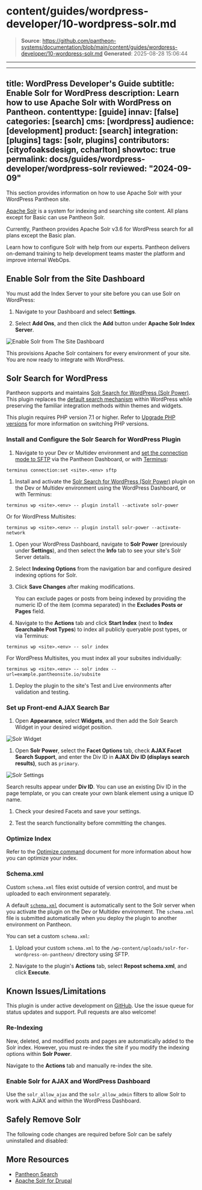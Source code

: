 # content/guides/wordpress-developer/10-wordpress-solr.md

> **Source**: https://github.com/pantheon-systems/documentation/blob/main/content/guides/wordpress-developer/10-wordpress-solr.md
> **Generated**: 2025-08-28 15:06:44

---

---
title: WordPress Developer's Guide
subtitle: Enable Solr for WordPress
description: Learn how to use Apache Solr with WordPress on Pantheon.
contenttype: [guide]
innav: [false]
categories: [search]
cms: [wordpress]
audience: [development]
product: [search]
integration: [plugins]
tags: [solr, plugins]
contributors: [cityofoaksdesign, ccharlton]
showtoc: true
permalink: docs/guides/wordpress-developer/wordpress-solr
reviewed: "2024-09-09"
---

This section provides information on how to use Apache Solr with your WordPress Pantheon site.

[Apache Solr](/solr) is a system for indexing and searching site content. All plans except for Basic can use Pantheon Solr.

Currently, Pantheon provides Apache Solr v3.6 for WordPress search for all plans except the Basic plan.

<Enablement title="Get WebOps Training" link="https://pantheon.io/learn-pantheon?docs">

Learn how to configure Solr with help from our experts. Pantheon delivers on-demand training to help development teams master the platform and improve internal WebOps.

</Enablement>

## Enable Solr from the Site Dashboard

You must add the Index Server to your site before you can use Solr on WordPress:

1. Navigate to your Dashboard and select **Settings**.

1. Select **Add Ons**, and then click the **Add** button under **Apache Solr Index Server**.

![Enable Solr from The Site Dashboard](../../../images/dashboard/new-dashboard/2024/settings-addons-solr.png)

This provisions Apache Solr containers for every environment of your site. You are now ready to integrate with WordPress.

## Solr Search for WordPress

Pantheon supports and maintains [Solr Search for WordPress (Solr Power)](https://wordpress.org/plugins/solr-power/). This plugin replaces the [default search mechanism](https://codex.wordpress.org/Class_Reference/WP_Query#Search_Parameter) within WordPress while preserving the familiar integration methods within themes and widgets.

This plugin requires PHP version 7.1 or higher. Refer to [Upgrade PHP versions](/guides/php/php-versions) for more information on switching PHP versions.

### Install and Configure the Solr Search for WordPress Plugin

1. Navigate to your Dev or Multidev environment and [set the connection mode to SFTP](/guides/sftp) via the Pantheon Dashboard, or with [Terminus](/terminus):

 ```bash{promptUser: user}
 terminus connection:set <site>.<env> sftp
 ```

1. Install and activate the [Solr Search for WordPress (Solr Power)](https://wordpress.org/plugins/solr-power/) plugin on the Dev or Multidev environment using the WordPress Dashboard, or with Terminus:

 ```bash{promptUser: user}
 terminus wp <site>.<env> -- plugin install --activate solr-power
 ```

 Or for WordPress Multisites:

 ```bash{promptUser: user}
 terminus wp <site>.<env> -- plugin install solr-power --activate-network
 ```

1. Open your WordPress Dashboard, navigate to **Solr Power** (previously under **Settings**), and then select the **Info** tab to see your site's Solr Server details.

1. Select **Indexing Options** from the navigation bar and configure desired indexing options for Solr.

1. Click **Save Changes** after making modifications.

   <Alert title="Note" type="info">

   You can exclude pages or posts from being indexed by providing the numeric ID of the item (comma separated) in the **Excludes Posts or Pages** field.

   </Alert>

1. Navigate to the **Actions** tab and click **Start Index** (next to **Index Searchable Post Types**) to index all publicly queryable post types, or via Terminus:

 ```bash{promptUser: user}
 terminus wp <site>.<env> -- solr index
 ```

 For WordPress Multisites, you must index all your subsites individually:

 ```bash{promptUser: user}
 terminus wp <site>.<env> -- solr index --url=example.pantheonsite.io/subsite
 ```

1. Deploy the plugin to the site's Test and Live environments after validation and testing.

### Set up Front-end AJAX Search Bar

1. Open **Appearance**, select **Widgets**, and then add the Solr Search Widget in your desired widget position.

  ![Solr Widget](../../../images/add-solr-widget.png)

1. Open **Solr Power**, select the **Facet Options** tab, check **AJAX Facet Search Support**, and enter the Div ID in **AJAX Div ID (displays search results)**, such as `primary`.

  ![Solr Settings](../../../images/solr-widget-settings.png)

   Search results appear under **Div ID**. You can use an existing Div ID in the page template, or you can create your own blank element using a unique ID name.

1. Check your desired Facets and save your settings.

1. Test the search functionality before committing the changes.

### Optimize Index

Refer to the [Optimize command](https://solarium.readthedocs.io/en/stable/queries/update-query/building-an-update-query/optimize-command/) document for more information about how you can optimize your index.

### Schema.xml

<Alert title="Note" type="info">

Custom `schema.xml` files exist outside of version control, and must be uploaded to each environment separately.

</Alert>

A default [`schema.xml`](https://github.com/pantheon-systems/solr-power/blob/master/schema.xml) document is automatically sent to the Solr server when you activate the plugin on the Dev or Multidev environment. The `schema.xml` file is submitted automatically when you deploy the plugin to another environment on Pantheon.

You can set a custom `schema.xml`:

1. Upload your custom `schema.xml` to the `/wp-content/uploads/solr-for-wordpress-on-pantheon/` directory using SFTP.

1. Navigate to the plugin's **Actions** tab, select **Repost schema.xml**, and click **Execute**.

## Known Issues/Limitations

This plugin is under active development on [GitHub](https://github.com/pantheon-systems/solr-power). Use the issue queue for status updates and support. Pull requests are also welcome!

### Re-Indexing

New, deleted, and modified posts and pages are automatically added to the Solr index. However, you must re-index the site if you modify the indexing options within **Solr Power**.

Navigate to the **Actions** tab and manually re-index the site.

### Enable Solr for AJAX and WordPress Dashboard

Use the `solr_allow_ajax` and the `solr_allow_admin` filters to allow Solr to work with AJAX and within the WordPress Dashboard.

## Safely Remove Solr

The following code changes are required before Solr can be safely uninstalled and disabled:

<Partial file="remove-addons/wp-solr.md" />

## More Resources

- [Pantheon Search](/solr)
- [Apache Solr for Drupal](/guides/solr-drupal/solr-drupal)
